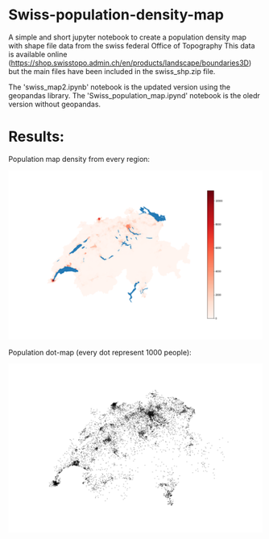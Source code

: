 # Swiss-population-density-map

A simple and short jupyter notebook to create a population density map with shape file data from the swiss federal Office of Topography
This data is available online (https://shop.swisstopo.admin.ch/en/products/landscape/boundaries3D) but the main files have been included in the swiss_shp.zip file.

The 'swiss_map2.ipynb' notebook is the updated version using the geopandas library. The 'Swiss_population_map.ipynd' notebook is the oledr version without geopandas.

# Results:

Population map density from every region:


![](swiss_map.png)




Population dot-map (every dot represent 1000 people):


![](swiss_dot_map.png)
